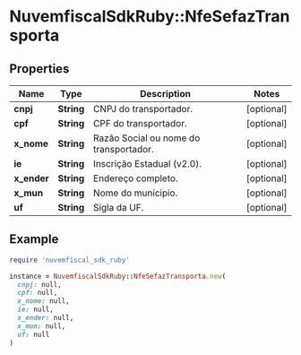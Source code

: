 # NuvemfiscalSdkRuby::NfeSefazTransporta

## Properties

| Name | Type | Description | Notes |
| ---- | ---- | ----------- | ----- |
| **cnpj** | **String** | CNPJ do transportador. | [optional] |
| **cpf** | **String** | CPF do transportador. | [optional] |
| **x_nome** | **String** | Razão Social ou nome do transportador. | [optional] |
| **ie** | **String** | Inscrição Estadual (v2.0). | [optional] |
| **x_ender** | **String** | Endereço completo. | [optional] |
| **x_mun** | **String** | Nome do munícipio. | [optional] |
| **uf** | **String** | Sigla da UF. | [optional] |

## Example

```ruby
require 'nuvemfiscal_sdk_ruby'

instance = NuvemfiscalSdkRuby::NfeSefazTransporta.new(
  cnpj: null,
  cpf: null,
  x_nome: null,
  ie: null,
  x_ender: null,
  x_mun: null,
  uf: null
)
```

